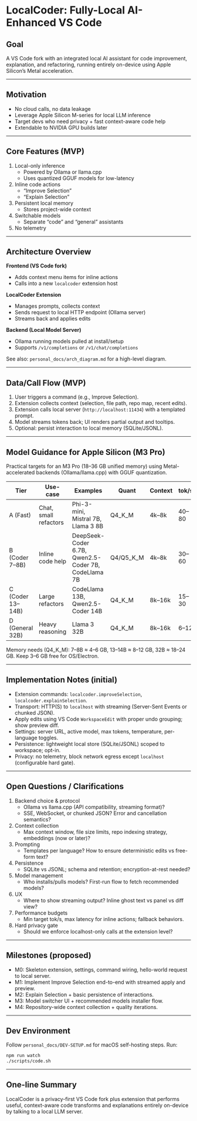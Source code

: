 # LocalCoder: Fully-Local AI-Enhanced VS Code

## Goal
A VS Code fork with an integrated local AI assistant for code improvement, explanation, and refactoring, running entirely on-device using Apple Silicon’s Metal acceleration.

---

## Motivation
- No cloud calls, no data leakage
- Leverage Apple Silicon M-series for local LLM inference
- Target devs who need privacy + fast context-aware code help
- Extendable to NVIDIA GPU builds later

---

## Core Features (MVP)
1. Local-only inference
   - Powered by Ollama or llama.cpp
   - Uses quantized GGUF models for low-latency
2. Inline code actions
   - “Improve Selection”
   - “Explain Selection”
3. Persistent local memory
   - Stores project-wide context
4. Switchable models
   - Separate “code” and “general” assistants
5. No telemetry

---

## Architecture Overview

**Frontend (VS Code fork)**
- Adds context menu items for inline actions
- Calls into a new `localcoder` extension host

**LocalCoder Extension**
- Manages prompts, collects context
- Sends request to local HTTP endpoint (Ollama server)
- Streams back and applies edits

**Backend (Local Model Server)**
- Ollama running models pulled at install/setup
- Supports `/v1/completions` or `/v1/chat/completions`

See also: `personal_docs/arch_diagram.md` for a high-level diagram.

---

## Data/Call Flow (MVP)
1. User triggers a command (e.g., Improve Selection).
2. Extension collects context (selection, file path, repo map, recent edits).
3. Extension calls local server (`http://localhost:11434`) with a templated prompt.
4. Model streams tokens back; UI renders partial output and tooltips.
5. Optional: persist interaction to local memory (SQLite/JSONL).

---

## Model Guidance for Apple Silicon (M3 Pro)

Practical targets for an M3 Pro (18–36 GB unified memory) using Metal-accelerated backends (Ollama/llama.cpp) with GGUF quantization.

| Tier | Use-case | Examples | Quant | Context | tok/s | Notes |
|---|---|---|---|---|---|---|
| A (Fast) | Chat, small refactors | Phi-3-mini, Mistral 7B, Llama 3 8B | Q4_K_M | 4k–8k | 40–80 | Great latency |
| B (Coder 7–8B) | Inline code help | DeepSeek-Coder 6.7B, Qwen2.5-Coder 7B, CodeLlama 7B | Q4/Q5_K_M | 4k–8k | 30–60 | Balanced |
| C (Coder 13–14B) | Large refactors | CodeLlama 13B, Qwen2.5-Coder 14B | Q4_K_M | 8k–16k | 15–30 | Better planning |
| D (General 32B) | Heavy reasoning | Llama 3 32B | Q4_K_M | 8k–16k | 6–12 | Slow, high mem |

Memory needs (Q4_K_M): 7–8B ≈ 4–6 GB, 13–14B ≈ 8–12 GB, 32B ≈ 18–24 GB. Keep 3–6 GB free for OS/Electron.

---

## Implementation Notes (initial)
- Extension commands: `localcoder.improveSelection`, `localcoder.explainSelection`.
- Transport: HTTP(S) to `localhost` with streaming (Server-Sent Events or chunked JSON).
- Apply edits using VS Code `WorkspaceEdit` with proper undo grouping; show preview diff.
- Settings: server URL, active model, max tokens, temperature, per-language toggles.
- Persistence: lightweight local store (SQLite/JSONL) scoped to workspace; opt-in.
- Privacy: no telemetry, block network egress except `localhost` (configurable hard gate).

---

## Open Questions / Clarifications
1. Backend choice & protocol
   - Ollama vs llama.cpp (API compatibility, streaming format)?
   - SSE, WebSocket, or chunked JSON? Error and cancellation semantics?
2. Context collection
   - Max context window, file size limits, repo indexing strategy, embeddings (now or later)?
3. Prompting
   - Templates per language? How to ensure deterministic edits vs free-form text?
4. Persistence
   - SQLite vs JSONL; schema and retention; encryption-at-rest needed?
5. Model management
   - Who installs/pulls models? First-run flow to fetch recommended models?
6. UX
   - Where to show streaming output? Inline ghost text vs panel vs diff view?
7. Performance budgets
   - Min target tok/s, max latency for inline actions; fallback behaviors.
8. Hard privacy gate
   - Should we enforce localhost-only calls at the extension level?

---

## Milestones (proposed)
- M0: Skeleton extension, settings, command wiring, hello-world request to local server.
- M1: Implement Improve Selection end-to-end with streamed apply and preview.
- M2: Explain Selection + basic persistence of interactions.
- M3: Model switcher UI + recommended models installer flow.
- M4: Repository-wide context collection + quality iterations.

---

## Dev Environment
Follow `personal_docs/DEV-SETUP.md` for macOS self-hosting steps. Run:
```bash
npm run watch
./scripts/code.sh
```

---

## One-line Summary
LocalCoder is a privacy-first VS Code fork plus extension that performs useful, context-aware code transforms and explanations entirely on-device by talking to a local LLM server.


